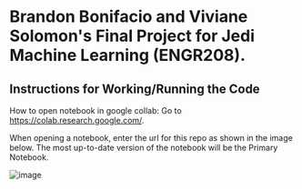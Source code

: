 # Brandon Bonifacio and Viviane Solomon's Final Project for Jedi Machine Learning (ENGR208). 

## Instructions for Working/Running the Code

How to open notebook in google collab:
Go to https://colab.research.google.com/. 

When opening a notebook, enter the url for this repo as shown in the image below. The most up-to-date version of the notebook will be the Primary Notebook. 

![image](https://github.com/bbonifacio-at-mudd/E208_Final/assets/114462423/720dc3cb-e3c2-445e-9bf7-7fb40c5f2749)



